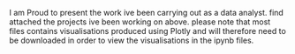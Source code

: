 I am Proud to present the work ive been carrying out as a data analyst. find attached the projects ive been working on above.
please note that most files contains visualisations produced using Plotly and will therefore need to be downloaded in order to view the visualisations in the ipynb files.

